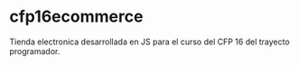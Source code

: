 # cfp16ecommerce
Tienda electronica desarrollada en JS para el curso del CFP 16 del trayecto programador. 
